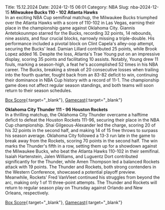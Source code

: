 Title: 15.12.2024
Date: 2024-12-15 06:01
Category: NBA 
Slug: nba-2024-12-15 
**Milwaukee Bucks 110 - 102 Atlanta Hawks**  
In an exciting NBA Cup semifinal matchup, the Milwaukee Bucks triumphed over the Atlanta Hawks with a score of 110-102 in Las Vegas, earning their place in the championship game against Oklahoma City. Giannis Antetokounmpo starred for the Bucks, recording 32 points, 14 rebounds, nine assists, and four crucial blocks, narrowly missing a triple-double. His performance included a pivotal block on Clint Capela's alley-oop attempt, securing the Bucks' lead. Damian Lillard contributed 25 points, while Brook Lopez added 16. Despite the loss, Atlanta's Trae Young put on an impressive display, scoring 35 points and facilitating 10 assists. Notably, Young drew 11 fouls, marking a season-high, a feat he's accomplished 52 times in his NBA career. The Bucks, breaking a streak of 20 consecutive losses when trailing into the fourth quarter, fought back from an 83-82 deficit to win, continuing their dominance in NBA Cup history with a record of 11-1. The championship game does not affect regular season standings, and both teams will soon return to their season schedules. 

[Box Score](/game/atl-vs-mil-0022401229/box-score){:target="_blank"}, [Gamecast](/game/atl-vs-mil-0022401229){:target="_blank"}<br>

**Oklahoma City Thunder 111 - 96 Houston Rockets**  
In a thrilling matchup, the Oklahoma City Thunder overcame a halftime deficit to defeat the Houston Rockets 111-96, securing their place in the NBA Cup championship. Shai Gilgeous-Alexander led the charge, scoring 20 of his 32 points in the second half, and making 14 of 15 free throws to surpass his season average. Oklahoma City followed a 13-3 run late in the game to break away from the Rockets, scoring 70 points in the second half. The win marks the Thunder's fifth in a row, setting them up for a showdown against the Milwaukee Bucks, who beat the Atlanta Hawks 110-102 in their semifinal. Isaiah Hartenstein, Jalen Williams, and Luguentz Dort contributed significantly for the Thunder, while Amen Thompson led a balanced Rockets attack with 19 points. The Thunder and Rockets, both strong contenders in the Western Conference, showcased a potential playoff preview. Meanwhile, Rockets' Fred VanVleet continued his struggles from beyond the arc, making only 1 of 11 three-point attempts. The Thunder and Rockets will return to regular season play on Thursday against Orlando and New Orleans, respectively. 

[Box Score](/game/hou-vs-okc-0022401230/box-score){:target="_blank"}, [Gamecast](/game/hou-vs-okc-0022401230){:target="_blank"}<br>

